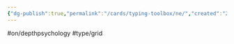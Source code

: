 ```yaml
---
{"dg-publish":true,"permalink":"/cards/typing-toolbox/ne/","created":"2023-02-26T21:05:12.221+01:00","updated":"2023-05-02T10:37:04.611+02:00"}
---
```


#on/depthpsychology #type/grid  
